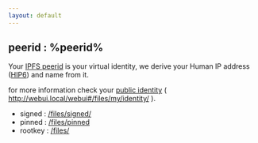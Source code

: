 ```yaml
---
layout: default
---
```

## peerid : %peerid%

Your [IPFS peerid][1] is your virtual identity,
we derive your Human IP address ([HIP6][2])
and name from it.

for more information check your [public identity][3] ( <http://webui.local/webui#/files/my/identity/> ).


* signed : [/files/signed/](http://webui.local/webui#/files/signed/)
* pinned : [/files/pinned](http://webui.local/webui#/files/pinned)
* rootkey : [/files/](http://webui.local/webui#/files/)

[1]: https://duckduckgo.com/?q=IPFS+peerid
[2]: https://duckduckgo.com/?q=%2BHIP6+the+human+ip+address+%22ydentity™%22
[3]: http://webui.local/webui#/files/my/identity/public.yml

